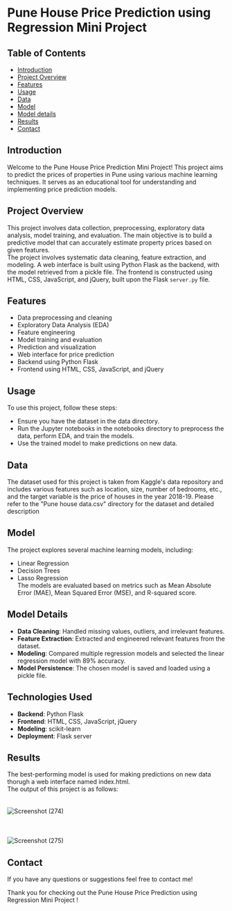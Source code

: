 # Pune House Price Prediction using Regression Mini Project

## Table of Contents
- [Introduction](#introduction)
- [Project Overview](#project-overview)
- [Features](#features)
- [Usage](#usage)
- [Data](#data)
- [Model](#model)
- [Model details](#model-details)
- [Results](#results)
- [Contact](#contact)

## Introduction
Welcome to the Pune House Price Prediction Mini Project! This project aims to predict the prices of properties in Pune using various machine learning techniques. It serves as an educational tool for understanding and implementing price prediction models.

## Project Overview
This project involves data collection, preprocessing, exploratory data analysis, model training, and evaluation. The main objective is to build a predictive model that can accurately estimate property prices based on given features. <br>
The project involves systematic data cleaning, feature extraction, and modeling. A web interface is built using Python Flask as the backend, with the model retrieved from a pickle file. The frontend is constructed using HTML, CSS, JavaScript, and jQuery, built upon the Flask `server.py` file.


## Features
- Data preprocessing and cleaning
- Exploratory Data Analysis (EDA)
- Feature engineering
- Model training and evaluation
- Prediction and visualization
- Web interface for price prediction
- Backend using Python Flask
- Frontend using HTML, CSS, JavaScript, and jQuery

## Usage
To use this project, follow these steps:

- Ensure you have the dataset in the data directory.
- Run the Jupyter notebooks in the notebooks directory to preprocess the data, perform EDA, and train the models.
- Use the trained model to make predictions on new data.

## Data
The dataset used for this project is taken from Kaggle's data repository and includes various features such as location, size, number of bedrooms, etc., and the target variable is the price of houses in the year 2018-19. 
Please refer to the "Pune house data.csv" directory for the dataset and detailed description

## Model
The project explores several machine learning models, including:
- Linear Regression
- Decision Trees
- Lasso Regression <br>
The models are evaluated based on metrics such as Mean Absolute Error (MAE), Mean Squared Error (MSE), and R-squared score.

## Model Details

- **Data Cleaning**: Handled missing values, outliers, and irrelevant features.
- **Feature Extraction**: Extracted and engineered relevant features from the dataset.
- **Modeling**: Compared multiple regression models and selected the linear regression model with 89% accuracy.
- **Model Persistence**: The chosen model is saved and loaded using a pickle file.

## Technologies Used

- **Backend**: Python Flask
- **Frontend**: HTML, CSS, JavaScript, jQuery
- **Modeling**: scikit-learn
- **Deployment**: Flask server

## Results

The best-performing model is used for making predictions on new data thorugh  a web interface named index.html. <br>The output of this project is as follows: <br><br><br>
![Screenshot (274)](https://github.com/mahima-nair/Pune-House-Price-Prediction-Mini-Project/assets/121349384/c8f6d265-d60d-414d-afcc-ea7aae7565e6) <br><br><br><br>
![Screenshot (275)](https://github.com/mahima-nair/Pune-House-Price-Prediction-Mini-Project/assets/121349384/56e43b04-81f1-4ab0-a181-2415531129a9)

## Contact

If you have any questions or suggestions feel free to contact me!<br>

Thank you for checking out the Pune House Price Prediction using Regression Mini Project !





